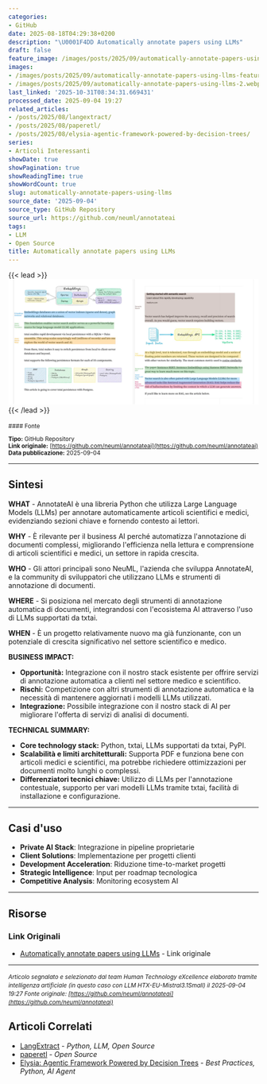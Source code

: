 ```yaml
---
categories:
- GitHub
date: 2025-08-18T04:29:38+0200
description: "\U0001F4DD Automatically annotate papers using LLMs"
draft: false
feature_image: /images/posts/2025/09/automatically-annotate-papers-using-llms-featured.webp
images:
- /images/posts/2025/09/automatically-annotate-papers-using-llms-featured.webp
- /images/posts/2025/09/automatically-annotate-papers-using-llms-2.webp
last_linked: '2025-10-31T08:34:31.669431'
processed_date: 2025-09-04 19:27
related_articles:
- /posts/2025/08/langextract/
- /posts/2025/08/paperetl/
- /posts/2025/08/elysia-agentic-framework-powered-by-decision-trees/
series:
- Articoli Interessanti
showDate: true
showPagination: true
showReadingTime: true
showWordCount: true
slug: automatically-annotate-papers-using-llms
source_date: '2025-09-04'
source_type: GitHub Repository
source_url: https://github.com/neuml/annotateai
tags:
- LLM
- Open Source
title: Automatically annotate papers using LLMs
---
```


{{< lead >}}
![Featured image](/images/posts/2025/09/automatically-annotate-papers-using-llms-featured.webp)
{{< /lead >}}

<small>
#### Fonte

**Tipo:** GitHub Repository  
**Link originale:** [https://github.com/neuml/annotateai](https://github.com/neuml/annotateai)  
**Data pubblicazione:** 2025-09-04

</small>

---

## Sintesi

**WHAT** - AnnotateAI è una libreria Python che utilizza Large Language Models (LLMs) per annotare automaticamente articoli scientifici e medici, evidenziando sezioni chiave e fornendo contesto ai lettori.

**WHY** - È rilevante per il business AI perché automatizza l'annotazione di documenti complessi, migliorando l'efficienza nella lettura e comprensione di articoli scientifici e medici, un settore in rapida crescita.

**WHO** - Gli attori principali sono NeuML, l'azienda che sviluppa AnnotateAI, e la community di sviluppatori che utilizzano LLMs e strumenti di annotazione di documenti.

**WHERE** - Si posiziona nel mercato degli strumenti di annotazione automatica di documenti, integrandosi con l'ecosistema AI attraverso l'uso di LLMs supportati da txtai.

**WHEN** - È un progetto relativamente nuovo ma già funzionante, con un potenziale di crescita significativo nel settore scientifico e medico.

**BUSINESS IMPACT:**
- **Opportunità:** Integrazione con il nostro stack esistente per offrire servizi di annotazione automatica a clienti nel settore medico e scientifico.
- **Rischi:** Competizione con altri strumenti di annotazione automatica e la necessità di mantenere aggiornati i modelli LLMs utilizzati.
- **Integrazione:** Possibile integrazione con il nostro stack di AI per migliorare l'offerta di servizi di analisi di documenti.

**TECHNICAL SUMMARY:**
- **Core technology stack:** Python, txtai, LLMs supportati da txtai, PyPI.
- **Scalabilità e limiti architetturali:** Supporta PDF e funziona bene con articoli medici e scientifici, ma potrebbe richiedere ottimizzazioni per documenti molto lunghi o complessi.
- **Differenziatori tecnici chiave:** Utilizzo di LLMs per l'annotazione contestuale, supporto per vari modelli LLMs tramite txtai, facilità di installazione e configurazione.

---

## Casi d'uso

- **Private AI Stack**: Integrazione in pipeline proprietarie
- **Client Solutions**: Implementazione per progetti clienti
- **Development Acceleration**: Riduzione time-to-market progetti
- **Strategic Intelligence**: Input per roadmap tecnologica
- **Competitive Analysis**: Monitoring ecosystem AI

---



## Risorse

### Link Originali
- [Automatically annotate papers using LLMs](https://github.com/neuml/annotateai) - Link originale


---

*<small>Articolo segnalato e selezionato dal team Human Technology eXcellence elaborato tramite intelligenza artificiale (in questo caso con LLM HTX-EU-Mistral3.1Small) il 2025-09-04 19:27
Fonte originale: [https://github.com/neuml/annotateai](https://github.com/neuml/annotateai)</small>*

## Articoli Correlati

- [LangExtract](/posts/2025/08/langextract/) - *Python, LLM, Open Source*
- [paperetl](/posts/2025/08/paperetl/) - *Open Source*
- [Elysia: Agentic Framework Powered by Decision Trees](/posts/2025/08/elysia-agentic-framework-powered-by-decision-trees/) - *Best Practices, Python, AI Agent*